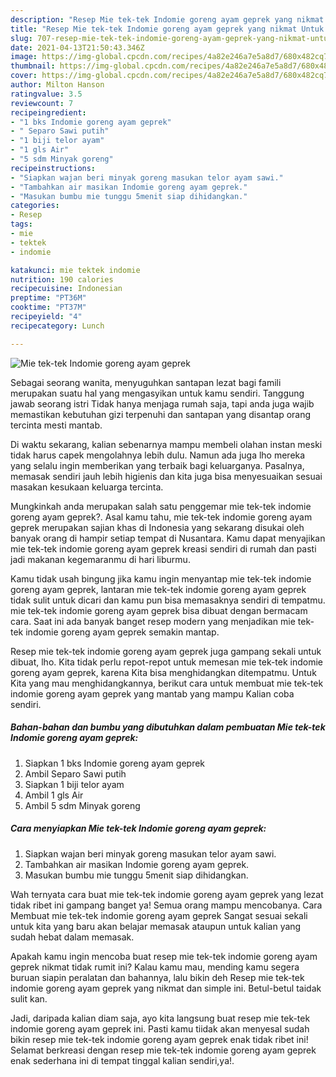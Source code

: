 ```yaml
---
description: "Resep Mie tek-tek Indomie goreng ayam geprek yang nikmat Untuk Jualan"
title: "Resep Mie tek-tek Indomie goreng ayam geprek yang nikmat Untuk Jualan"
slug: 707-resep-mie-tek-tek-indomie-goreng-ayam-geprek-yang-nikmat-untuk-jualan
date: 2021-04-13T21:50:43.346Z
image: https://img-global.cpcdn.com/recipes/4a82e246a7e5a8d7/680x482cq70/mie-tek-tek-indomie-goreng-ayam-geprek-foto-resep-utama.jpg
thumbnail: https://img-global.cpcdn.com/recipes/4a82e246a7e5a8d7/680x482cq70/mie-tek-tek-indomie-goreng-ayam-geprek-foto-resep-utama.jpg
cover: https://img-global.cpcdn.com/recipes/4a82e246a7e5a8d7/680x482cq70/mie-tek-tek-indomie-goreng-ayam-geprek-foto-resep-utama.jpg
author: Milton Hanson
ratingvalue: 3.5
reviewcount: 7
recipeingredient:
- "1 bks Indomie goreng ayam geprek"
- " Separo Sawi putih"
- "1 biji telor ayam"
- "1 gls Air"
- "5 sdm Minyak goreng"
recipeinstructions:
- "Siapkan wajan beri minyak goreng masukan telor ayam sawi."
- "Tambahkan air masikan Indomie goreng ayam geprek."
- "Masukan bumbu mie tunggu 5menit siap dihidangkan."
categories:
- Resep
tags:
- mie
- tektek
- indomie

katakunci: mie tektek indomie 
nutrition: 190 calories
recipecuisine: Indonesian
preptime: "PT36M"
cooktime: "PT37M"
recipeyield: "4"
recipecategory: Lunch

---
```



![Mie tek-tek Indomie goreng ayam geprek](https://img-global.cpcdn.com/recipes/4a82e246a7e5a8d7/680x482cq70/mie-tek-tek-indomie-goreng-ayam-geprek-foto-resep-utama.jpg)

Sebagai seorang wanita, menyuguhkan santapan lezat bagi famili merupakan suatu hal yang mengasyikan untuk kamu sendiri. Tanggung jawab seorang istri Tidak hanya menjaga rumah saja, tapi anda juga wajib memastikan kebutuhan gizi terpenuhi dan santapan yang disantap orang tercinta mesti mantab.

Di waktu  sekarang, kalian sebenarnya mampu membeli olahan instan meski tidak harus capek mengolahnya lebih dulu. Namun ada juga lho mereka yang selalu ingin memberikan yang terbaik bagi keluarganya. Pasalnya, memasak sendiri jauh lebih higienis dan kita juga bisa menyesuaikan sesuai masakan kesukaan keluarga tercinta. 



Mungkinkah anda merupakan salah satu penggemar mie tek-tek indomie goreng ayam geprek?. Asal kamu tahu, mie tek-tek indomie goreng ayam geprek merupakan sajian khas di Indonesia yang sekarang disukai oleh banyak orang di hampir setiap tempat di Nusantara. Kamu dapat menyajikan mie tek-tek indomie goreng ayam geprek kreasi sendiri di rumah dan pasti jadi makanan kegemaranmu di hari liburmu.

Kamu tidak usah bingung jika kamu ingin menyantap mie tek-tek indomie goreng ayam geprek, lantaran mie tek-tek indomie goreng ayam geprek tidak sulit untuk dicari dan kamu pun bisa memasaknya sendiri di tempatmu. mie tek-tek indomie goreng ayam geprek bisa dibuat dengan bermacam cara. Saat ini ada banyak banget resep modern yang menjadikan mie tek-tek indomie goreng ayam geprek semakin mantap.

Resep mie tek-tek indomie goreng ayam geprek juga gampang sekali untuk dibuat, lho. Kita tidak perlu repot-repot untuk memesan mie tek-tek indomie goreng ayam geprek, karena Kita bisa menghidangkan ditempatmu. Untuk Kita yang mau menghidangkannya, berikut cara untuk membuat mie tek-tek indomie goreng ayam geprek yang mantab yang mampu Kalian coba sendiri.

<!--inarticleads1-->

##### Bahan-bahan dan bumbu yang dibutuhkan dalam pembuatan Mie tek-tek Indomie goreng ayam geprek:

1. Siapkan 1 bks Indomie goreng ayam geprek
1. Ambil  Separo Sawi putih
1. Siapkan 1 biji telor ayam
1. Ambil 1 gls Air
1. Ambil 5 sdm Minyak goreng




<!--inarticleads2-->

##### Cara menyiapkan Mie tek-tek Indomie goreng ayam geprek:

1. Siapkan wajan beri minyak goreng masukan telor ayam sawi.
1. Tambahkan air masikan Indomie goreng ayam geprek.
1. Masukan bumbu mie tunggu 5menit siap dihidangkan.




Wah ternyata cara buat mie tek-tek indomie goreng ayam geprek yang lezat tidak ribet ini gampang banget ya! Semua orang mampu mencobanya. Cara Membuat mie tek-tek indomie goreng ayam geprek Sangat sesuai sekali untuk kita yang baru akan belajar memasak ataupun untuk kalian yang sudah hebat dalam memasak.

Apakah kamu ingin mencoba buat resep mie tek-tek indomie goreng ayam geprek nikmat tidak rumit ini? Kalau kamu mau, mending kamu segera buruan siapin peralatan dan bahannya, lalu bikin deh Resep mie tek-tek indomie goreng ayam geprek yang nikmat dan simple ini. Betul-betul taidak sulit kan. 

Jadi, daripada kalian diam saja, ayo kita langsung buat resep mie tek-tek indomie goreng ayam geprek ini. Pasti kamu tiidak akan menyesal sudah bikin resep mie tek-tek indomie goreng ayam geprek enak tidak ribet ini! Selamat berkreasi dengan resep mie tek-tek indomie goreng ayam geprek enak sederhana ini di tempat tinggal kalian sendiri,ya!.

